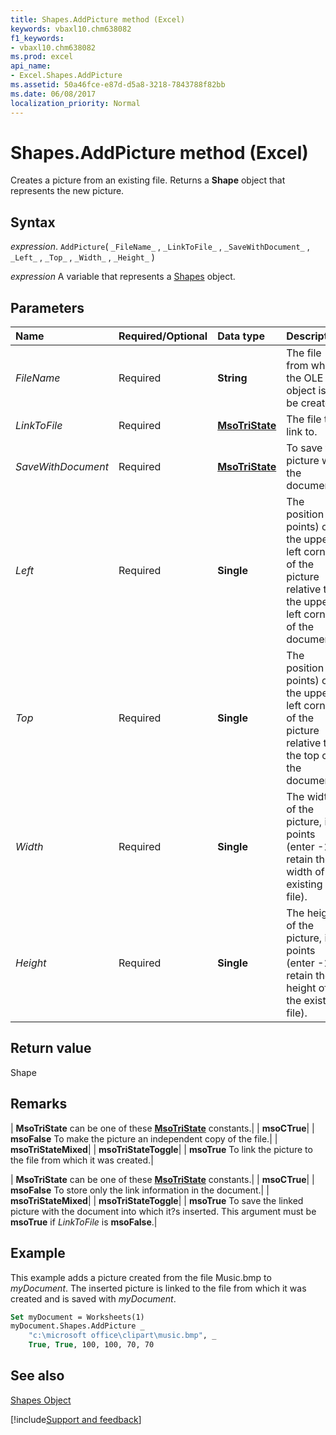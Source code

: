 ```yaml
---
title: Shapes.AddPicture method (Excel)
keywords: vbaxl10.chm638082
f1_keywords:
- vbaxl10.chm638082
ms.prod: excel
api_name:
- Excel.Shapes.AddPicture
ms.assetid: 50a46fce-e87d-d5a8-3218-7843788f82bb
ms.date: 06/08/2017
localization_priority: Normal
---
```



# Shapes.AddPicture method (Excel)

Creates a picture from an existing file. Returns a  **Shape** object that represents the new picture.


## Syntax

_expression_. `AddPicture`( `_FileName_` , `_LinkToFile_` , `_SaveWithDocument_` , `_Left_` , `_Top_` , `_Width_` , `_Height_` )

_expression_ A variable that represents a [Shapes](Excel.Shapes.md) object.


## Parameters



|Name|Required/Optional|Data type|Description|
|:-----|:-----|:-----|:-----|
| _FileName_|Required| **String**|The file from which the OLE object is to be created.|
| _LinkToFile_|Required| **[MsoTriState](Office.MsoTriState.md)**| The file to link to.|
| _SaveWithDocument_|Required| **[MsoTriState](Office.MsoTriState.md)**|To save the picture with the document.|
| _Left_|Required| **Single**|The position (in points) of the upper-left corner of the picture relative to the upper-left corner of the document.|
| _Top_|Required| **Single**|The position (in points) of the upper-left corner of the picture relative to the top of the document.|
| _Width_|Required| **Single**|The width of the picture, in points (enter -1 to retain the width of the existing file).|
| _Height_|Required| **Single**|The height of the picture, in points (enter -1 to retain the height of the existing file).|

## Return value

Shape


## Remarks





| **MsoTriState** can be one of these **[MsoTriState](Office.MsoTriState.md)** constants.|
| **msoCTrue**|
| **msoFalse** To make the picture an independent copy of the file.|
| **msoTriStateMixed**|
| **msoTriStateToggle**|
| **msoTrue** To link the picture to the file from which it was created.|


| **MsoTriState** can be one of these **[MsoTriState](Office.MsoTriState.md)** constants.|
| **msoCTrue**|
| **msoFalse** To store only the link information in the document.|
| **msoTriStateMixed**|
| **msoTriStateToggle**|
| **msoTrue** To save the linked picture with the document into which it?s inserted. This argument must be **msoTrue** if _LinkToFile_ is **msoFalse**.|

## Example

This example adds a picture created from the file Music.bmp to  _myDocument_. The inserted picture is linked to the file from which it was created and is saved with  _myDocument_.


```vb
Set myDocument = Worksheets(1) 
myDocument.Shapes.AddPicture _ 
    "c:\microsoft office\clipart\music.bmp", _ 
    True, True, 100, 100, 70, 70
```


## See also


[Shapes Object](Excel.Shapes.md)

[!include[Support and feedback](~/includes/feedback-boilerplate.md)]
